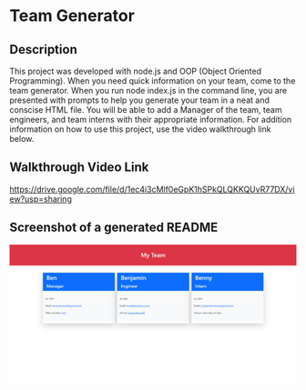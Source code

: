 # Team Generator

## Description
This project was developed with node.js and OOP (Object Oriented Programming). When you need quick information on your team, come to the team generator. When you run node index.js in the command line, you are presented with prompts to help you generate your team in a neat and conscise HTML file. You will be able to add a Manager of the team, team engineers, and team interns with their appropriate information. For addition information on how to use this project, use the video walkthrough link below.

## Walkthrough Video Link
https://drive.google.com/file/d/1ec4i3cMlf0eGpK1hSPkQLQKKQUvR77DX/view?usp=sharing

## Screenshot of a generated README
![Photo of generated team](src/img/your-team.png)
